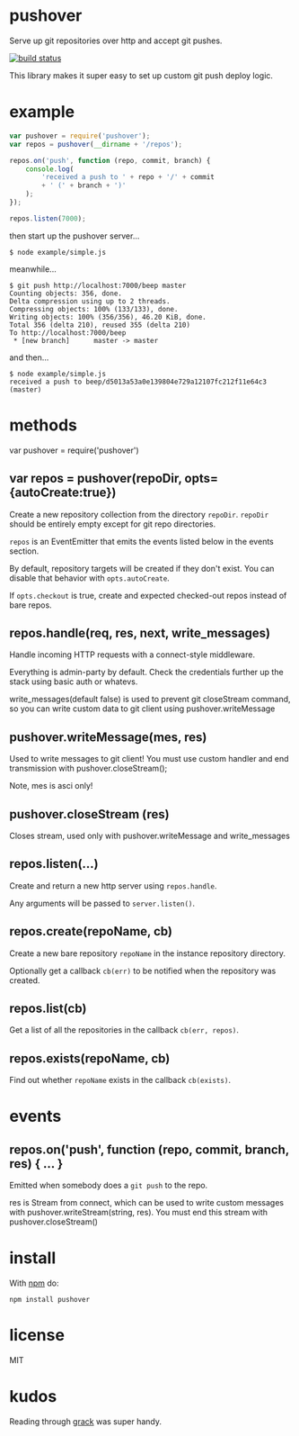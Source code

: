 # pushover

Serve up git repositories over http and accept git pushes.

[![build status](https://secure.travis-ci.org/substack/pushover.png)](http://travis-ci.org/substack/pushover)

This library makes it super easy to set up custom git push deploy logic.

# example

``` js
var pushover = require('pushover');
var repos = pushover(__dirname + '/repos');

repos.on('push', function (repo, commit, branch) {
    console.log(
        'received a push to ' + repo + '/' + commit
        + ' (' + branch + ')'
    );
});

repos.listen(7000);
```

then start up the pushover server...

```
$ node example/simple.js 
```

meanwhile...

```
$ git push http://localhost:7000/beep master
Counting objects: 356, done.
Delta compression using up to 2 threads.
Compressing objects: 100% (133/133), done.
Writing objects: 100% (356/356), 46.20 KiB, done.
Total 356 (delta 210), reused 355 (delta 210)
To http://localhost:7000/beep
 * [new branch]      master -> master

```

and then...

```
$ node example/simple.js 
received a push to beep/d5013a53a0e139804e729a12107fc212f11e64c3 (master)
```

# methods

var pushover = require('pushover')

## var repos = pushover(repoDir, opts={autoCreate:true})

Create a new repository collection from the directory `repoDir`.
`repoDir` should be entirely empty except for git repo directories.

`repos` is an EventEmitter that emits the events listed below in the events
section.

By default, repository targets will be created if they don't exist. You can
disable that behavior with `opts.autoCreate`.

If `opts.checkout` is true, create and expected checked-out repos instead of
bare repos.

## repos.handle(req, res, next, write_messages)

Handle incoming HTTP requests with a connect-style middleware.

Everything is admin-party by default.
Check the credentials further up the stack using basic auth or whatevs.

write_messages(default false) is used to prevent git closeStream command, so you can write custom data to git client using pushover.writeMessage

## pushover.writeMessage(mes, res)
  
  Used to write messages to git client! You must use custom handler and end transmission with pushover.closeStream();

  Note, mes is asci only!

## pushover.closeStream (res)

  Closes stream, used only with pushover.writeMessage and write_messages

## repos.listen(...)

Create and return a new http server using `repos.handle`.

Any arguments will be passed to `server.listen()`.

## repos.create(repoName, cb)

Create a new bare repository `repoName` in the instance repository directory.

Optionally get a callback `cb(err)` to be notified when the repository was
created.

## repos.list(cb) 

Get a list of all the repositories in the callback `cb(err, repos)`.

## repos.exists(repoName, cb)

Find out whether `repoName` exists in the callback `cb(exists)`.

# events

## repos.on('push', function (repo, commit, branch, res) { ... }

Emitted when somebody does a `git push` to the repo.

res is Stream from connect, which can be used to write custom messages with pushover.writeStream(string, res).
You must end this stream with pushover.closeStream()
# install

With [npm](http://npmjs.org) do:

    npm install pushover

# license

MIT

# kudos

Reading through
[grack](https://github.com/schacon/grack/blob/master/lib/git_http.rb)
was super handy.
